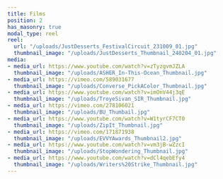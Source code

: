```yaml
---
title: Films
position: 2
has_masonry: true
modal_type: reel
reel:
  url: "/uploads/JustDesserts_FestivalCircuit_231009_01.jpg"
  thumbnail_image: "/uploads/JustDesserts_Thumbnail_240204_01.jpg"
media:
- media_url: https://www.youtube.com/watch?v=zTyzgvmJZLA
  thumbnail_image: "/uploads/ASHER_In-This-Ocean_Thumbnail.jpg"
- media_url: https://vimeo.com/589031677
  thumbnail_image: "/uploads/Converse_PickAColor_Thumbnail.jpg"
- media_url: https://www.youtube.com/watch?v=imOnV44j3qE
  thumbnail_image: "/uploads/TroyeSivan_SIR_Thumbnail.jpg"
- media_url: https://vimeo.com/278106021
  thumbnail_image: "/uploads/BU_Thumbail.jpg"
- media_url: https://www.youtube.com/watch?v=W1tyrCF7CT0
  thumbnail_image: "/uploads/ZipIt_Thumbnail.jpg"
- media_url: https://vimeo.com/171871938
  thumbnail_image: "/uploads/EVVYAwards_Thumbnail2.jpg"
- media_url: https://www.youtube.com/watch?v=vm3jB-wZzcI
  thumbnail_image: "/uploads/StopWondering_Thumbnail.jpg"
- media_url: https://www.youtube.com/watch?v=dCl4qebEfy4
  thumbnail_image: "/uploads/Writers%20Strike_Thumbnail.jpg"
---
```


